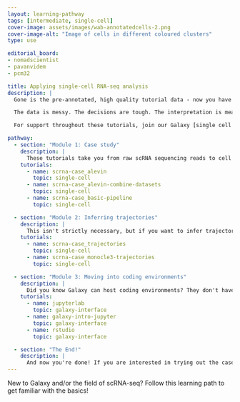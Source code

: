 ```yaml
---
layout: learning-pathway
tags: [intermediate, single-cell]
cover-image: assets/images/wab-annotatedcells-2.png
cover-image-alt: "Image of cells in different coloured clusters"
type: use

editorial_board:
- nomadscientist
- pavanvidem
- pcm32

title: Applying single-cell RNA-seq analysis
description: |
  Gone is the pre-annotated, high quality tutorial data - now you have real, messy data to deal with. You have decisions to make and parameters to decide. This learning pathway challenges you to replicate a published analysis as if this were your own dataset. You will be introduced to a few more tools available for scRNA-seq in Galaxy. Finally, if our tool offerings are not enough for you, you will be directed towards how to use coding notebooks within Galaxy, setting you up to analyse scRNA-seq in R or python notebooks.

  The data is messy. The decisions are tough. The interpretation is meaningful. Come here to advance your single cell skills! Note that you get two options for inferring trajectories.

  For support throughout these tutorials, join our Galaxy [single cell chat group on Matrix](https://matrix.to/#/#Galaxy-Training-Network_galaxy-single-cell:gitter.im) to ask questions!

pathway:
  - section: "Module 1: Case study"
    description: |
      These tutorials take you from raw scRNA sequencing reads to cell cluster plots to replicate a published analysis.
    tutorials:
      - name: scrna-case_alevin
        topic: single-cell
      - name: scrna-case_alevin-combine-datasets
        topic: single-cell
      - name: scrna-case_basic-pipeline
        topic: single-cell

  - section: "Module 2: Inferring trajectories"
    description: |
      This isn't strictly necessary, but if you want to infer trajectories - pseudotime relationships between cells - you can try out these tutorials with the same dataset.  Note that you get two options for inferring trajectories, you can choose either.
    tutorials:
      - name: scrna-case_trajectories
        topic: single-cell
      - name: scrna-case_monocle3-trajectories
        topic: single-cell

  - section: "Module 3: Moving into coding environments"
    description: |
      Did you know Galaxy can host coding environments? They don't have the same level of computational power as the easy-to-use Galaxy tools, but you can unlock the full freedom in your data analysis. You can install your favourite single-cell tool suite that is not available on Galaxy, export your data into these coding environments and run your analysis there. If you want your favourite tool suite as a Galaxy tool, you can always request [here](https://docs.google.com/spreadsheets/d/15hqgqA-RMDhXR-ylKhRF-Dab9Ij2arYSKiEVoPl2df4/edit?usp=sharing). Let's start with the basics of running these environments in Galaxy.
    tutorials:
      - name: jupyterlab
        topic: galaxy-interface
      - name: galaxy-intro-jupyter
        topic: galaxy-interface
      - name: rstudio
        topic: galaxy-interface

  - section: "The End!"
    description: |
      And now you're done! If you are interested in trying out the case study analyses in a coding environment, try out our ["Case study: Reloaded" series](/training-material/topics/single-cell#st-single-cell-cs-code) next! Otherwise, you will find more features, tips and tricks in our general [Galaxy Single-cell Training page](/training-material/topics/single-cell/index.html).
---
```


New to Galaxy and/or the field of scRNA-seq? Follow this learning path to get familiar with the basics!
